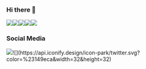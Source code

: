 ### Hi there 👋

![](https://api.iconify.design/vscode-icons/file-type-html.svg?color=%23149eca&width=32&height=32)![](https://api.iconify.design/vscode-icons/file-type-css.svg?color=%23149eca&width=32&height=32)![](https://api.iconify.design/mdi/language-javascript.svg?color=%23ffd60a&width=32&height=32)![](https://api.iconify.design/mdi/react.svg?color=%23149eca&width=32&height=32)![](https://api.iconify.design/devicon/csharp.svg?color=%23149eca&width=32&height=32)


### Social Media

![]([https://api.iconify.design/icon-park/twitter.svg?color=%23149eca&width=32&height=32](https://api.iconify.design/icon-park/instagram.svg?color=%23149eca&width=32&height=32))![](https://api.iconify.design/icon-park/twitter.svg?color=%23149eca&width=32&height=32)
